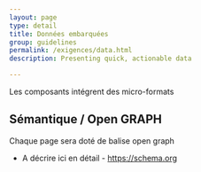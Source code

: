 ```yaml
---
layout: page
type: detail
title: Données embarquées
group: guidelines
permalink: /exigences/data.html
description: Presenting quick, actionable data

---
```


Les composants intégrent des micro-formats

## Sémantique / Open GRAPH

Chaque page sera doté de balise open graph 

- A décrire ici en détail - 
https://schema.org
